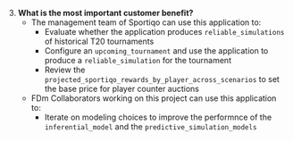 3. **What is the most important customer benefit?** 
    - The management team of Sportiqo can use this application to:
        - Evaluate whether the application produces `reliable_simulations` of historical T20 tournaments
        - Configure an `upcoming_tournament` and use the application to produce a `reliable_simulation` for the tournament
        - Review the `projected_sportiqo_rewards_by_player_across_scenarios` to set the base price for player counter auctions
    - FDm Collaborators working on this project can use this application to:
        - Iterate on modeling choices to improve the performnce of the `inferential_model` and the 
        `predictive_simulation_models`
